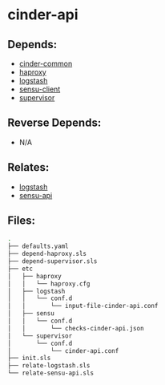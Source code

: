 # cinder-api

## Depends:

  -  [cinder-common](/salt/cinder-common)
  -  [haproxy](/salt/haproxy)
  -  [logstash](/salt/logstash)
  -  [sensu-client](/salt/sensu-client)
  -  [supervisor](/salt/supervisor)

## Reverse Depends:

  -  N/A

## Relates:

  -  [logstash](/salt/logstash)
  -  [sensu-api](/salt/sensu-api)

## Files:

```bash
.
├── defaults.yaml
├── depend-haproxy.sls
├── depend-supervisor.sls
├── etc
│   ├── haproxy
│   │   └── haproxy.cfg
│   ├── logstash
│   │   └── conf.d
│   │       └── input-file-cinder-api.conf
│   ├── sensu
│   │   └── conf.d
│   │       └── checks-cinder-api.json
│   └── supervisor
│       └── conf.d
│           └── cinder-api.conf
├── init.sls
├── relate-logstash.sls
└── relate-sensu-api.sls
```
